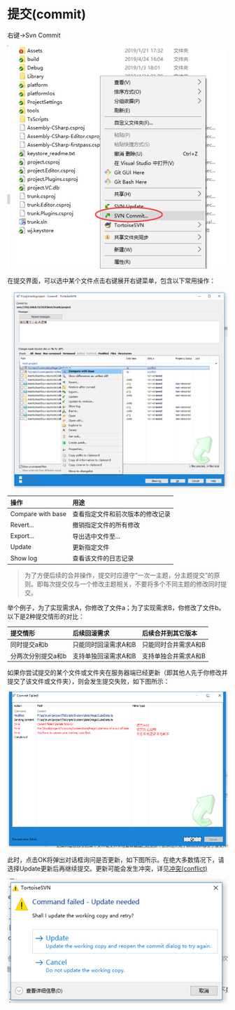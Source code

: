 # 提交(commit)

右键->Svn Commit

![How to commit](images/commit01.png)

在提交界面，可以选中某个文件点击右键展开右键菜单，包含以下常用操作：

![Deal with files before commit](images/commit02.png)

|操作|用途|
|:---|:---|
|Compare with base|查看指定文件和前次版本的修改记录|
|Revert...|撤销指定文件的所有修改|
|Export...|导出选中文件至...|
|Update|更新指定文件|
|Show log|查看该文件的日志记录|

> 为了方便后续的合并操作，提交时应遵守“一次一主题，分主题提交”的原则。即每次提交仅与一个修改主题相关，不要将多个不同主题的修改同时提交。

举个例子，为了实现需求A，你修改了文件a；为了实现需求B，你修改了文件b。以下是2种提交情形的对比：

|提交情形|后续回滚需求|后续合并到其它版本|
|:---|:---|:---|
|同时提交a和b|只能同时回滚需求A和B|只能同时合并需求A和B|
|分两次分别提交a和b|支持单独回滚需求A和B|支持单独合并需求A和B|


如果你尝试提交的某个文件或文件夹在服务器端已经更新（即其他人先于你修改并提交了该文件或文件夹），则会发生提交失败，如下图所示：

![Commit fail because out of date](images/commit03.png)

此时，点击OK将弹出对话框询问是否更新，如下图所示。在绝大多数情况下，请选择Update更新后再继续提交。更新可能会发生冲突，详见[冲突(conflict)](//conflict.md)

![Query if update](images/commit04.png)